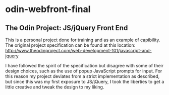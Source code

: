 # odin-webfront-final

<h2>The Odin Project: JS/jQuery Front End</h2>

  This is a personal project done for training and as an example of capibility. The original project specification can be found at this location: http://www.theodinproject.com/web-development-101/javascript-and-jquery
  
  I have followed the spirit of the specification but disagree with some of their design choices, such as the use of popup JavaScript prompts for input. For this reason my project deviates from a strict implementation as described, but since this was my first exposure to JS/jQuery, I took the liberties to get a little creative and tweak the design to my liking.
  
